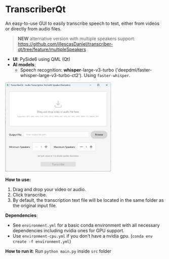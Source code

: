# TranscriberQt

An easy-to-use GUI to easily transcribe speech to text, either from videos or directly from audio files.

> **NEW** alternative version with multiple speakers support: https://github.com/illescasDaniel/transcriber-qt/tree/feature/multipleSpeakers


- **UI**: PySide6 using QML (Qt)
- **AI models**:
	- Speech recognition: **whisper**-large-v3-turbo ('deepdml/faster-whisper-large-v3-turbo-ct2'). Using `faster-whisper`.

<img src="docs/screenshot-windows.png" width="334">

**How to use:**
1. Drag and drop your video or audio.
2. Click transcribe.
3. By default, the transcription text file will be located in the same folder as the original input file.

**Dependencies**:
- See `environment.yml` for a basic conda environment with all necessary dependencies including nvidia ones for GPU support.
- Use `environment-cpu.yml` if you don't have a nvidia gpu.
(`conda env create -f environment.yml`)

**How to run it**:
Run `python main.py` inside `src` folder
